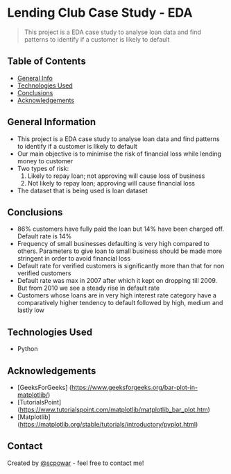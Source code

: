 # Lending Club Case Study - EDA
> This project is a EDA case study to analyse loan data and find patterns to identify if a customer is likely to default

## Table of Contents
* [General Info](#general-information)
* [Technologies Used](#technologies-used)
* [Conclusions](#conclusions)
* [Acknowledgements](#acknowledgements)

<!-- You can include any other section that is pertinent to your problem -->

## General Information
- This project is a EDA case study to analyse loan data and find patterns to identify if a customer is likely to default
- Our main objective is to minimise the risk of financial loss while lending money to customer
- Two types of risk:
  1. Likely to repay loan; not approving will cause loss of business
  2. Not likely to repay loan; approving will cause financial loss
- The dataset that is being used is loan dataset

<!-- You don't have to answer all the questions - just the ones relevant to your project. -->

## Conclusions
- 86% customers have fully paid the loan but 14% have been charged off. Default rate is 14%
- Frequency of small businesses defaulting is very high compared to others. Parameters to give loan to small business should be made more stringent in order to avoid financial loss
- Default rate for verified customers is significantly more than that for non verified customers
- Default rate was max in 2007 after which it kept on dropping till 2009. But from 2010 we see a steady rise in default rate
- Customers whose loans are in very high interest rate category have a comparatively higher tendency to default followed by high, medium and lastly low

<!-- You don't have to answer all the questions - just the ones relevant to your project. -->


## Technologies Used
- Python


<!-- As the libraries versions keep on changing, it is recommended to mention the version of library used in this project -->

## Acknowledgements
- [GeeksForGeeks] (https://www.geeksforgeeks.org/bar-plot-in-matplotlib/)
- [TutorialsPoint] (https://www.tutorialspoint.com/matplotlib/matplotlib_bar_plot.htm)
- [Matplotlib] (https://matplotlib.org/stable/tutorials/introductory/pyplot.html)


## Contact
Created by [@scpowar](https://github.com/scpowar) - feel free to contact me!


<!-- Optional -->
<!-- ## License -->
<!-- This project is open source and available under the [... License](). -->

<!-- You don't have to include all sections - just the one's relevant to your project -->

